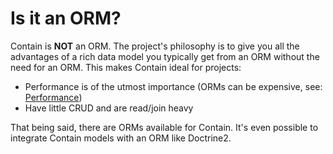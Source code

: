 Is it an ORM?
=============
Contain is **NOT** an ORM. The project's philosophy is to give you all the advantages of a 
rich data model you typically get from an ORM without the need for an ORM. This makes
Contain ideal for projects:

* Performance is of the utmost importance (ORMs can be expensive, see: [Performance](/documentation/performance))
* Have little CRUD and are read/join heavy

That being said, there are ORMs available for Contain. It's even possible to integrate
Contain models with an ORM like Doctrine2.
